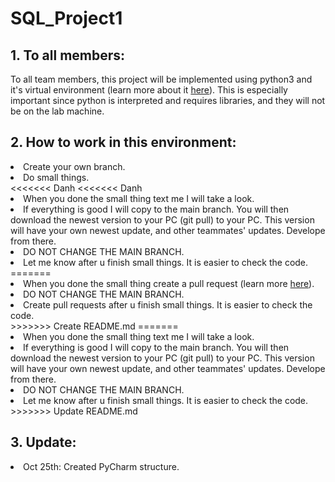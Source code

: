 # SQL_Project1

<h2> 1. To all members: </h2>
  <p>To all team members, this project will be implemented using python3 and it's virtual environment (learn more about it <a href="https://packaging.python.org/guides/installing-using-pip-and-virtual-environments/"
  target="_blank">here</a>). This is especially important since python is interpreted and requires libraries, and they will not be on the lab machine.</p>
  
<h2>2. How to work in this environment:</h2>
  <p>
    <li>Create your own branch.</li>
    <li>Do small things.</li>
<<<<<<< Danh
<<<<<<< Danh
    <li>When you done the small thing text me I will take a look.</li>
    <li>If everything is good I will copy to the main branch. You will then download the newest version to your PC (git pull) to your PC. This version will have your own 
  newest update, and other teammates' updates. Develope from there.</li>
    <li>DO NOT CHANGE THE MAIN BRANCH.</li>
    <li>Let me know after u finish small things. It is easier to check the code.</li>
=======
    <li>When you done the small thing create a pull request (learn more <a href="https://www.atlassian.com/git/tutorials/making-a-pull-request" target="_blank">here</a>).</li>
    <li>DO NOT CHANGE THE MAIN BRANCH.</li>
    <li>Create pull requests after u finish small things. It is easier to check the code.</li>
>>>>>>> Create README.md
=======
    <li>When you done the small thing text me I will take a look.</li>
    <li>If everything is good I will copy to the main branch. You will then download the newest version to your PC (git pull) to your PC. This version will have your own 
  newest update, and other teammates' updates. Develope from there.</li>
    <li>DO NOT CHANGE THE MAIN BRANCH.</li>
    <li>Let me know after u finish small things. It is easier to check the code.</li>
>>>>>>> Update README.md
  </p>
  
 <h2>3. Update:</h2>
  <p>
    <li>Oct 25th: Created PyCharm structure.</li>
  
  
  </p>
